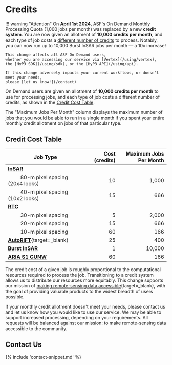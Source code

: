 # Credits

!!! warning "Attention"
    On **April 1st 2024**, ASF's On Demand Monthly Processing Quota (1,000 jobs per 
    month) was replaced by a new **credit system**.
    You are now given an allotment of **10,000 credits per month**,
    and each type of job costs a [different number of credits](#credit-cost-table)  to process. 
    Notably, you can now run up to 10,000 Burst InSAR jobs per month — 
    a 10x increase!

    This change affects all ASF On Demand users,
    whether you are accessing our service via [Vertex](/using/vertex),
    the [HyP3 SDK](/using/sdk), or the [HyP3 API](/using/api).

    If this change adversely impacts your current workflows, or doesn't meet your needs,
    please [let us know!](/contact)

On Demand users are given an allotment of **10,000 credits per month** to use for 
processing jobs, and each type of job costs a different number of credits, as shown in the [Credit Cost Table](#credit-cost-table).

The "Maximum Jobs Per Month" column displays the maximum number of jobs that you 
would be able to run in a single month if you spent your entire monthly credit 
allotment on jobs of that particular type.

## Credit Cost Table
| Job Type                                                                         |  Cost (credits) | Maximum Jobs Per Month |
|----------------------------------------------------------------------------------|----------------:|-----------------------:|
| [**InSAR**](/guides/insar_product_guide/)                                        |                 |                        |
| &nbsp;&nbsp;&nbsp;&nbsp;&nbsp;&nbsp;&nbsp;&nbsp; 80-m pixel spacing (20x4 looks) |              10 |                  1,000 |
| &nbsp;&nbsp;&nbsp;&nbsp;&nbsp;&nbsp;&nbsp;&nbsp; 40-m pixel spacing (10x2 looks) |              15 |                    666 |
| [**RTC**](/guides/rtc_product_guide/)                                            |                 |                        |
| &nbsp;&nbsp;&nbsp;&nbsp;&nbsp;&nbsp;&nbsp;&nbsp; 30-m pixel spacing              |               5 |                  2,000 |
| &nbsp;&nbsp;&nbsp;&nbsp;&nbsp;&nbsp;&nbsp;&nbsp; 20-m pixel spacing              |              15 |                    666 |
| &nbsp;&nbsp;&nbsp;&nbsp;&nbsp;&nbsp;&nbsp;&nbsp; 10-m pixel spacing              |              60 |                    166 |
| [**AutoRIFT**](https://its-live.jpl.nasa.gov/){target=_blank}                    |              25 |                    400 |
| [**Burst InSAR**](/guides/burst_insar_product_guide/)                            |               1 |                 10,000 |
| [**ARIA S1 GUNW**](/guides/gunw_product_guide/)                                  |              60 |                    166 |

The credit cost of a given job is roughly proportional to the computational resources required to process the job.
Transitioning to a credit system allows us to distribute our resources more equitably.
This change supports our mission of [making remote-sensing data accessible](https://asf.alaska.edu/about-asf/ 'asf.alaska.edu/about-asf' ){target=_blank},
with the goal of providing valuable products to the widest breadth of users possible.

If your monthly credit allotment doesn't meet your needs,
please contact us and let us know how you would like to use our service.
We may be able to support increased processing, depending on your requirements.
All requests will be balanced against our mission: to make remote-sensing data accessible to the community.

## Contact Us

{% include 'contact-snippet.md' %}
